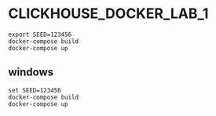 # CLICKHOUSE_DOCKER_LAB_1

```
export SEED=123456
docker-compose build
docker-compose up
```

## windows
```
set SEED=123456
docker-compose build
docker-compose up
```